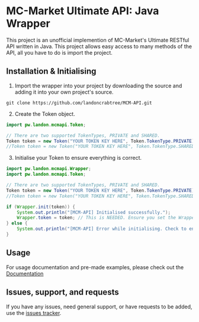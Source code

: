 # MC-Market Ultimate API: Java Wrapper
This project is an unofficial implemention of MC-Market's Ultimate RESTful API written in Java.
This project allows easy access to many methods of the API, all you have to do is import the project.

## Installation & Initialising
1. Import the wrapper into your project by downloading the source and adding it into your own project's source. 

```linux
git clone https://github.com/landoncrabtree/MCM-API.git
```


2. Create the Token object. 

```java
import pw.landon.mcmapi.Token;

// There are two supported TokenTypes, PRIVATE and SHARED.
Token token = new Token("YOUR TOKEN KEY HERE", Token.TokenType.PRIVATE);
//Token token = new Token("YOUR TOKEN KEY HERE", Token.TokenType.SHARED);
```

3. Initialise your Token to ensure everything is correct.

```java
import pw.landon.mcmapi.Wrapper;
import pw.landon.mcmapi.Token;

// There are two supported TokenTypes, PRIVATE and SHARED.
Token token = new Token("YOUR TOKEN KEY HERE", Token.TokenType.PRIVATE);
//Token token = new Token("YOUR TOKEN KEY HERE", Token.TokenType.SHARED);

if (Wrapper.init(token)) {
    System.out.println("[MCM-API] Initialised successfully.");
    Wrapper.token = token; // This is NEEDED. Ensure you set the Wrapper token.
} else {
    System.out.println("[MCM-API] Error while initialising. Check to ensure your token is correct.");
}
```

## Usage
For usage documentation and pre-made examples, please check out the [Documentation](https://github.com/landoncrabtree/MCM-API/tree/master/src/pw/landon/mcmapi/examples)

## Issues, support, and requests
If you have any issues, need general support, or have requests to be added, use the [issues tracker](https://github.com/landoncrabtree/MCM-API/issues).
